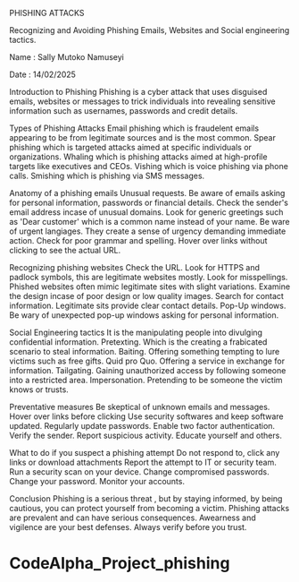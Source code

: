 PHISHING ATTACKS

Recognizing and Avoiding Phishing Emails, Websites and Social engineering tactics.

Name : Sally Mutoko Namuseyi

Date : 14/02/2025

Introduction to Phishing
Phishing is a cyber attack that uses disguised emails, websites or messages to trick individuals into revealing sensitive information such as usernames, passwords 
and credit details.

Types of Phishing Attacks
Email phishing which is fraudelent emails appearing to be from legitimate sources and is the most common.
Spear phishing which is targeted attacks aimed at specific individuals or organizations.
Whaling which is phishing attacks aimed at high-profile targets like executives and CEOs.
Vishing which is voice phishing via phone calls.
Smishing which is phishing via SMS messages.

Anatomy of a phishing emails
Unusual requests. Be aware of emails asking for personal information, passwords or financial details.
Check the sender's email address incase of unusual domains.
Look for generic greetings such as 'Dear customer' which is a common name instead of your name.
Be ware of urgent langiages. They create a sense of urgency demanding immediate action.
Check for poor grammar and spelling.
Hover over links without clicking to see the actual URL.

Recognizing phishing websites
Check the URL. Look for HTTPS and padlock symbols, this are legitimate websites mostly.
Look for misspellings. Phished websites often mimic legitimate sites with slight variations.
Examine the design incase of poor design or low quality images.
Search for contact information. Legitimate sits provide clear contact details.
Pop-Up windows. Be wary of unexpected pop-up windows asking for personal information.

Social Engineering tactics
It is the manipulating people into divulging confidential information.
Pretexting. Which is the creating a frabicated scenario to steal information.
Baiting. Offering something tempting to lure victims such as free gifts.
Quid pro Quo. Offering a service in exchange for information.
Tailgating. Gaining unauthorized access by following someone into a restricted area.
Impersonation. Pretending to be someone the victim knows or trusts.

Preventative measures
Be skeptical of unknown emails and messages.
Hover over links before clicking
Use security softwares and keep software updated.
Regularly update passwords.
Enable two factor authentication.
Verify the sender.
Report suspicious activity.
Educate yourself and others.

What to do if you suspect a phishing attempt
Do not respond to, click any links or download attachments
Report the attempt to IT or security team.
Run a security scan on your device.
Change compromised passwords.
Change your password.
Monitor your accounts.

Conclusion
Phishing is a serious threat , but by staying informed, by being cautious, you can protect yourself from becoming a victim.
Phishing attacks are prevalent and can have serious consequences. 
Awearness and vigilence are your best defenses. Always verify before you trust.
# CodeAlpha_Project_phishing
